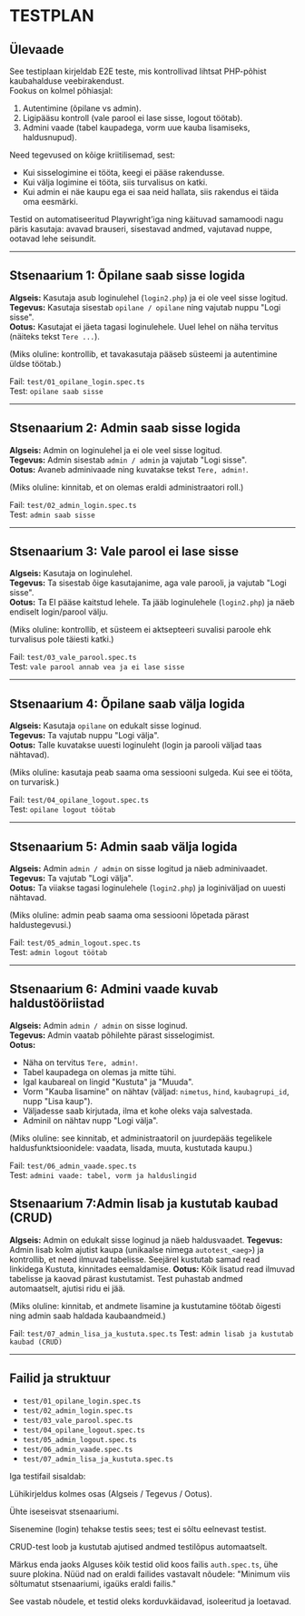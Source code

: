 ﻿# TESTPLAN

## Ülevaade

See testiplaan kirjeldab E2E teste, mis kontrollivad lihtsat PHP-põhist kaubahalduse veebirakendust.  
Fookus on kolmel põhiasjal:
1. Autentimine (õpilane vs admin).
2. Ligipääsu kontroll (vale parool ei lase sisse, logout töötab).
3. Admini vaade (tabel kaupadega, vorm uue kauba lisamiseks, haldusnupud).

Need tegevused on kõige kriitilisemad, sest:
- Kui sisselogimine ei tööta, keegi ei pääse rakendusse.
- Kui välja logimine ei tööta, siis turvalisus on katki.
- Kui admin ei näe kaupu ega ei saa neid hallata, siis rakendus ei täida oma eesmärki.

Testid on automatiseeritud Playwright’iga ning käituvad samamoodi nagu päris kasutaja: avavad brauseri, sisestavad andmed, vajutavad nuppe, ootavad lehe seisundit.


---

## Stsenaarium 1: Õpilane saab sisse logida

**Algseis:** Kasutaja asub loginulehel (`login2.php`) ja ei ole veel sisse logitud.  
**Tegevus:** Kasutaja sisestab `opilane / opilane` ning vajutab nuppu "Logi sisse".  
**Ootus:** Kasutajat ei jäeta tagasi loginulehele. Uuel lehel on näha tervitus (näiteks tekst `Tere ...`).

(Miks oluline: kontrollib, et tavakasutaja pääseb süsteemi ja autentimine üldse töötab.)

Fail: `test/01_opilane_login.spec.ts`  
Test: `opilane saab sisse`


---

## Stsenaarium 2: Admin saab sisse logida

**Algseis:** Admin on loginulehel ja ei ole veel sisse logitud.  
**Tegevus:** Admin sisestab `admin / admin` ja vajutab "Logi sisse".  
**Ootus:** Avaneb adminivaade ning kuvatakse tekst `Tere, admin!`.

(Miks oluline: kinnitab, et on olemas eraldi administraatori roll.)

Fail: `test/02_admin_login.spec.ts`  
Test: `admin saab sisse`


---

## Stsenaarium 3: Vale parool ei lase sisse

**Algseis:** Kasutaja on loginulehel.  
**Tegevus:** Ta sisestab õige kasutajanime, aga vale parooli, ja vajutab "Logi sisse".  
**Ootus:** Ta EI pääse kaitstud lehele. Ta jääb loginulehele (`login2.php`) ja näeb endiselt login/parool välju.

(Miks oluline: kontrollib, et süsteem ei aktsepteeri suvalisi paroole ehk turvalisus pole täiesti katki.)

Fail: `test/03_vale_parool.spec.ts`  
Test: `vale parool annab vea ja ei lase sisse`


---

## Stsenaarium 4: Õpilane saab välja logida

**Algseis:** Kasutaja `opilane` on edukalt sisse loginud.  
**Tegevus:** Ta vajutab nuppu "Logi välja".  
**Ootus:** Talle kuvatakse uuesti loginuleht (login ja parooli väljad taas nähtavad).

(Miks oluline: kasutaja peab saama oma sessiooni sulgeda. Kui see ei tööta, on turvarisk.)

Fail: `test/04_opilane_logout.spec.ts`  
Test: `opilane logout töötab`


---

## Stsenaarium 5: Admin saab välja logida

**Algseis:** Admin `admin / admin` on sisse logitud ja näeb adminivaadet.  
**Tegevus:** Ta vajutab "Logi välja".  
**Ootus:** Ta viiakse tagasi loginulehele (`login2.php`) ja loginiväljad on uuesti nähtavad.

(Miks oluline: admin peab saama oma sessiooni lõpetada pärast haldustegevusi.)

Fail: `test/05_admin_logout.spec.ts`  
Test: `admin logout töötab`


---

## Stsenaarium 6: Admini vaade kuvab haldustööriistad

**Algseis:** Admin `admin / admin` on sisse loginud.  
**Tegevus:** Admin vaatab põhilehte pärast sisselogimist.  
**Ootus:**  
- Näha on tervitus `Tere, admin!`.  
- Tabel kaupadega on olemas ja mitte tühi.  
- Igal kaubareal on lingid "Kustuta" ja "Muuda".  
- Vorm "Kauba lisamine" on nähtav (väljad: `nimetus`, `hind`, `kaubagrupi_id`, nupp "Lisa kaup").  
- Väljadesse saab kirjutada, ilma et kohe oleks vaja salvestada.  
- Adminil on nähtav nupp "Logi välja".

(Miks oluline: see kinnitab, et administraatoril on juurdepääs tegelikele haldusfunktsioonidele: vaadata, lisada, muuta, kustutada kaupu.)

Fail: `test/06_admin_vaade.spec.ts`  
Test: `admini vaade: tabel, vorm ja halduslingid`


## Stsenaarium 7:Admin lisab ja kustutab kaubad (CRUD)

**Algseis:** Admin on edukalt sisse loginud ja näeb haldusvaadet.
**Tegevus:** Admin lisab kolm ajutist kaupa (unikaalse nimega `autotest_<aeg>`) ja kontrollib, et need ilmuvad tabelisse. Seejärel kustutab samad read linkidega Kustuta, kinnitades eemaldamise.
**Ootus:** Kõik lisatud read ilmuvad tabelisse ja kaovad pärast kustutamist. Test puhastab andmed automaatselt, ajutisi ridu ei jää.

(Miks oluline: kinnitab, et andmete lisamine ja kustutamine töötab õigesti ning admin saab haldada kaubaandmeid.)

Fail: `test/07_admin_lisa_ja_kustuta.spec.ts`
Test: `admin lisab ja kustutab kaubad (CRUD)`

---

## Failid ja struktuur

- `test/01_opilane_login.spec.ts`  
- `test/02_admin_login.spec.ts`  
- `test/03_vale_parool.spec.ts`  
- `test/04_opilane_logout.spec.ts`  
- `test/05_admin_logout.spec.ts`  
- `test/06_admin_vaade.spec.ts`
- `test/07_admin_lisa_ja_kustuta.spec.ts`

Iga testifail sisaldab:

Lühikirjeldus kolmes osas (Algseis / Tegevus / Ootus).

Ühte iseseisvat stsenaariumi.

Sisenemine (login) tehakse testis sees; test ei sõltu eelnevast testist.

CRUD-test loob ja kustutab ajutised andmed testilõpus automaatselt.

Märkus enda jaoks
Alguses kõik testid olid koos failis `auth.spec.ts`, ühe suure plokina.
Nüüd nad on eraldi failides vastavalt nõudele:
"Minimum viis sõltumatut stsenaariumi, igaüks eraldi failis."

See vastab nõudele, et testid oleks korduvkäidavad, isoleeritud ja loetavad.
